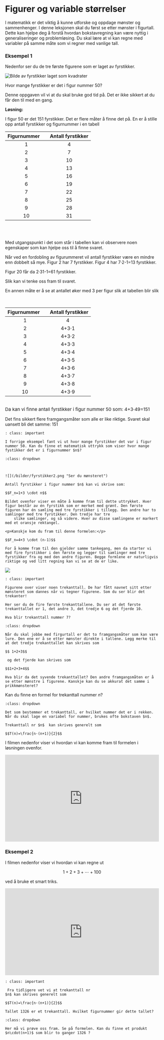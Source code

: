 # Figurer og variable størrelser

I matematikk er det viktig å kunne utforske og oppdage mønster og sammenhenger. I denne leksjonen skal du først se etter mønster i figurtall. Dette kan hjelpe deg å forstå hvordan bokstavregning kan være nyttig i generaliseringer og problemløsing. Du skal lære at vi kan regne med variabler på samme måte som vi regner med vanlige tall.

### Eksempel 1

Nedenfor ser du de tre første figurene som er laget av fyrstikker. 

![Bilde av fyrstikker laget som kvadrater](/bilder/fyrstikker.png "Hvor mange fyrstikker er det i figur 50??") 

Hvor mange fyrstikker er det i figur nummer 50? 

Denne oppgaven vil vi at du skal bruke god tid på. Det er ikke sikkert at du får den til med en gang.  

**Løsning:**

I figur 50 er det 151 fyrstikker. Det er flere måter å finne det på. En er å stille opp antall fyrstikker og figurnummer i en tabell</span><br></p>
<table>
    <thead>
        <tr>
            <th scope="col">Figurnummer&nbsp;&nbsp;&nbsp;&nbsp; <br></th>
            <th scope="col">Antall fyrstikker</th>
        </tr>
    </thead>
    <tbody>
        <tr>
            <td style="text-align: center;">1</td>
            <td style="text-align: center;">4</td>
        </tr>
        <tr>
            <td style="text-align: center;">2</td>
            <td style="text-align: center;">7</td>
        </tr>
        <tr>
            <td style="text-align: center;">3</td>
            <td style="text-align: center;">10</td>
        </tr>
        <tr>
            <td style="text-align: center;">4</td>
            <td style="text-align: center;">13</td>
        </tr>
        <tr>
            <td style="text-align: center;">5</td>
            <td style="text-align: center;">16</td>
        </tr>
        <tr>
            <td style="text-align: center;">6</td>
            <td style="text-align: center;">19</td>
        </tr>
        <tr>
            <td style="text-align: center;">7</td>
            <td style="text-align: center;">22</td>
        </tr>
        <tr>
            <td style="text-align: center;">8</td>
            <td style="text-align: center;">25</td>
        </tr>
        <tr>
            <td style="text-align: center;">9</td>
            <td style="text-align: center;">28</td>
        </tr>
        <tr>
            <td style="text-align: center;">10</td>
            <td style="text-align: center;">31</td>
        </tr>
    </tbody>
</table>
<br><br>
<p>Med utgangspunkt i det som står i tabellen kan vi observere noen egenskaper som kan hjelpe oss til å finne svaret.</p>
<p>Når ved en fordobling av figurummeret vil antall fyrstikker være en mindre enn dobbelt så mye. Figur 2 har 7 fyrstikker. Figur 4 har 7·2-1=13 fyrstikker.</p>
<p>Figur 20 får da 2·31-1=61 fyrstikker.</p>
<p>Slik kan vi tenke oss fram til svaret.</p>
<p>En annen måte er å se at antallet øker med 3 per figur slik at tabellen blir slik</p>
<p><br>
</p>
<table>
    <thead>
        <tr>
            <th scope="col">Figurnummer&nbsp;&nbsp;</th>
            <th scope="col">&nbsp; Antall fyrstikker</th>
        </tr>
    </thead>
    <tbody>
        <tr>
            <td style="text-align: center;">1</td>
            <td style="text-align: center;">4<br></td>
        </tr>
        <tr>
            <td style="text-align: center;">2</td>
            <td style="text-align: center;">4+3·1</td>
        </tr>
        <tr>
            <td style="text-align: center;">3</td>
            <td style="text-align: center;">4+3·2</td>
        </tr>
        <tr>
            <td style="text-align: center;">4</td>
            <td style="text-align: center;">4+3·3</td>
        </tr>
        <tr>
            <td style="text-align: center;">5</td>
            <td style="text-align: center;">4+3·4</td>
        </tr>
        <tr>
            <td style="text-align: center;">6</td>
            <td style="text-align: center;">4+3·5</td>
        </tr>
        <tr>
            <td style="text-align: center;">7</td>
            <td style="text-align: center;">4+3·6</td>
        </tr>
        <tr>
            <td style="text-align: center;">8</td>
            <td style="text-align: center;">4+3·7</td>
        </tr>
        <tr>
            <td style="text-align: center;">9</td>
            <td style="text-align: center;">4+3·8</td>
        </tr>
        <tr>
            <td style="text-align: center;">10</td>
            <td style="text-align: center;">4+3·9</td>
        </tr>
    </tbody>
</table>
<br><span style="font-size: 0.9375rem; font-family: -apple-system, BlinkMacSystemFont, &quot;Segoe UI&quot;, Roboto, &quot;Helvetica Neue&quot;, Arial, sans-serif, &quot;Apple Color Emoji&quot;, &quot;Segoe UI Emoji&quot;, &quot;Segoe UI Symbol&quot;;">Da kan vi finne antall fyrstikker i figur nummer 50 som: 4+3·49=151</span><br>
<p>Det fins sikkert flere framgangsmåter som alle er like riktige. Svaret skal uansett bli det samme: 151</p>

```{admonition} Oppgave 1
: class: important

I forrige eksempel fant vi ut hvor mange fyrstikker det var i figur nummer 50. Kan du finne et matematisk uttrykk som viser hvor mange fystikker det er i figurnummer $n$?
```


```{admonition} Klikk på knappen til høyre for å vise løsning!
:class: dropdown



![](/bilder/fyrstikker2.png "Ser du mønsteret") 

Antall fyrstikker i figur nummer $n$ kan vi skrive som:

$$F_n=1+3 \cdot n$$

Bildet ovenfor viser en måte å komme fram til dette uttrykket. Hver figur består av én fyrstikk som er merket med grønt. Den første figuren har én samling med tre fyrstikker i tillegg. Den andre har to samlinger med tre fyrstikker. Den tredje har tre
    slike samlinger, og så videre. Hver av disse samlingene er markert med et oransje rektangel.

<p>Kanskje kom du fram til denne formelen:</p>

$$F_n=4+3 \cdot (n-1)$$

For å komme fram til den gjelder samme tankegang, men da starter vi med fire fyrstikker i den første og legger til samlinger med tre fyrstikker fra og med den andre figuren. Begge formlene er naturligvis riktige og ved litt regning kan vi se at de er like.

```

![](/bilder/trekanttall.PNG)

```{admonition} Oppgave 2
: class: important

Figurene over viser noen trekanttall. De har fått navnet sitt etter mønsteret som dannes når vi tegner figurene. Som du ser blir det trekanter!

Her ser du de fire første trekanttallene. Du ser at det første trekanttallet er 1, det andre 3, det tredje 6 og det fjerde 10. 

Hva blir trekanttall nummer 7?
```





```{admonition} Klikk på knappen til høyre for et hint!
:class: dropdown

Når du skal jobbe med firgurtall er det to framgangsmåter som kan være lure. Den ene er å se etter mønster direkte i tallene. Legg merke til at det tredje trekanttallet kan skrives som 

$$ 1+2+3$$

 og det fjerde kan skrives som 

$$1+2+3+4$$

Hva blir da det syvende trekanttallet? Den andre framgangsmåten er å se etter mønstre i figurene. Kanskje kan du se akkurat det samme i prikkmønsteret?

```
Kan du finne en formel for trekanttall nummer $n$? 

```{admonition} Klikk på knappen til høyre for en løsning!
:class: dropdown

Det som bestemmer et trekanttall, er hvilket nummer det er i rekken. Når du skal lage en variabel for nummer, brukes ofte bokstaven $n$.

Trekanttall nr $n$  kan skrives generelt som 

$$T(n)=\frac{n⋅(n+1)}{2}$$
```

I filmen nedenfor viser vi hvordan vi kan komme fram til formelen i løsningen ovenfor. 

<div style="padding:56.6% 0 0 0;position:relative;"><iframe src="https://player.vimeo.com/video/291449702?h=cb9445762a&title=0&byline=0&portrait=0" style="position:absolute;top:0;left:0;width:100%;height:100%;" frameborder="0" allow="autoplay; fullscreen; picture-in-picture" allowfullscreen></iframe></div><script src="https://player.vimeo.com/api/player.js"></script>

### Eksempel 2

I filmen nedenfor viser vi hvordan vi kan regne ut 

$$1+2+3+\cdots +100$$

 ved å bruke et smart triks. 

 <div style="padding:56.6% 0 0 0;position:relative;"><iframe src="https://player.vimeo.com/video/291449893?h=4077438629&title=0&byline=0&portrait=0" style="position:absolute;top:0;left:0;width:100%;height:100%;" frameborder="0" allow="autoplay; fullscreen; picture-in-picture" allowfullscreen></iframe></div><script src="https://player.vimeo.com/api/player.js"></script>

```{admonition} Oppgave 3
: class: important

 Fra tidligere vet vi at trekanttall nr 
$n$ kan skrives generelt som 

$$T(n)=\frac{n⋅(n+1)}{2}$$

Tallet 1326 er et trekanttall. Hvilket figurnummer gir dette tallet?
```



```{admonition} Klikk på knappen til høyre for et hint!
:class: dropdown

Her må vi prøve oss fram. Se på formelen. Kan du finne et produkt 
$n\cdot(n+1)$ som blir to ganger 1326 ?